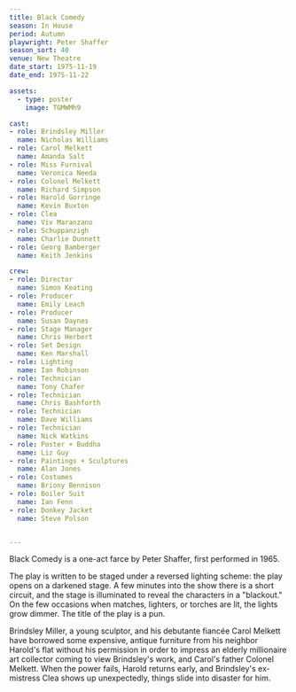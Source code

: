 ```yaml
---
title: Black Comedy
season: In House
period: Autumn
playwright: Peter Shaffer
season_sort: 40
venue: New Theatre
date_start: 1975-11-19
date_end: 1975-11-22

assets:
  - type: poster
    image: TGMWMh9

cast:
- role: Brindsley Miller
  name: Nicholas Williams
- role: Carol Melkett
  name: Amanda Salt
- role: Miss Furnival
  name: Veronica Needa
- role: Colonel Melkett
  name: Richard Simpson
- role: Harold Gorringe
  name: Kevin Buxton
- role: Clea
  name: Viv Maranzano
- role: Schuppanzigh
  name: Charlie Dunnett
- role: Georg Bamberger
  name: Keith Jenkins

crew:
- role: Director
  name: Simon Keating
- role: Producer
  name: Emily Leach
- role: Producer
  name: Susan Daynes
- role: Stage Manager
  name: Chris Herbert
- role: Set Design
  name: Ken Marshall
- role: Lighting
  name: Ian Robinson
- role: Technician
  name: Tony Chafer
- role: Technician
  name: Chris Bashforth
- role: Technician
  name: Dave Williams
- role: Technician
  name: Nick Watkins
- role: Poster + Buddha
  name: Liz Guy
- role: Paintings + Sculptures
  name: Alan Jones
- role: Costumes
  name: Briony Bennison
- role: Boiler Suit
  name: Ian Fenn
- role: Donkey Jacket
  name: Steve Polson


---
```


Black Comedy is a one-act farce by Peter Shaffer, first performed in 1965.

The play is written to be staged under a reversed lighting scheme: the play opens on a darkened stage. A few minutes into the show there is a short circuit, and the stage is illuminated to reveal the characters in a "blackout." On the few occasions when matches, lighters, or torches are lit, the lights grow dimmer. The title of the play is a pun.

Brindsley Miller, a young sculptor, and his debutante fiancée Carol Melkett have borrowed some expensive, antique furniture from his neighbor Harold's flat without his permission in order to impress an elderly millionaire art collector coming to view Brindsley's work, and Carol's father Colonel Melkett. When the power fails, Harold returns early, and Brindsley's ex-mistress Clea shows up unexpectedly, things slide into disaster for him.
